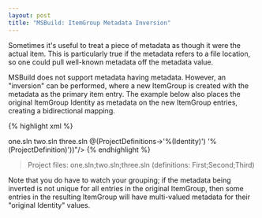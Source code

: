 ```yaml
---
layout: post
title: "MSBuild: ItemGroup Metadata Inversion"
---
```

Sometimes it's useful to treat a piece of metadata as though it were the actual item. This is particularly true if the metadata refers to a file location, so one could pull well-known metadata off the metadata value.



MSBuild does not support metadata having metadata. However, an "inversion" can be performed, where a new ItemGroup is created with the metadata as the primary item entry. The example below also places the original ItemGroup Identity as metadata on the new ItemGroup entries, creating a bidirectional mapping.



{% highlight xml %}<Project ToolsVersion="3.5" xmlns="http://schemas.microsoft.com/developer/msbuild/2003">
  <Import Project="$(MSBuildExtensionsPath)\ExtensionPack\MSBuild.ExtensionPack.tasks"/>
 
  <ItemGroup>
    <ProjectDefinitions Include="First">
      <ProjectFile>one.sln</ProjectFile>
    </ProjectDefinitions>
    <ProjectDefinitions Include="Second">
      <ProjectFile>two.sln</ProjectFile>
    </ProjectDefinitions>
    <ProjectDefinitions Include="Third">
      <ProjectFile>three.sln</ProjectFile>
    </ProjectDefinitions>
  </ItemGroup>
 
  <Target Name="Default">
    <ItemGroup>
      <ProjectFiles Include="%(ProjectDefinitions.ProjectFile)">
        <ProjectDefinition>@(ProjectDefinitions->'%(Identity)')</ProjectDefinition>
      </ProjectFiles>
    </ItemGroup>
    <Message Text=quot;Project files: @(ProjectFiles) (definitions: @(ProjectFiles->'%(ProjectDefinition)'))"/>
  </Target>
</Project>  
{% endhighlight %}

> Project files: one.sln;two.sln;three.sln (definitions: First;Second;Third)


Note that you do have to watch your grouping; if the metadata being inverted is not unique for all entries in the original ItemGroup, then some entries in the resulting ItemGroup will have multi-valued metadata for their "original Identity" values.

